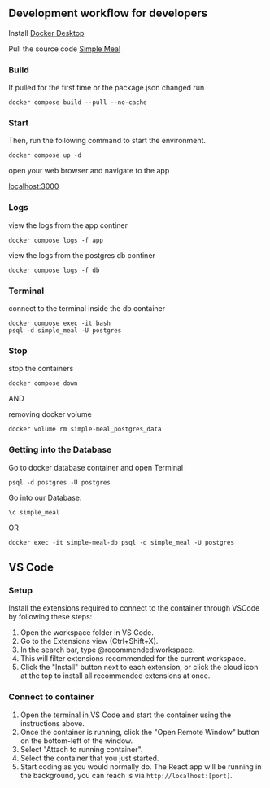 ## Development workflow for developers

Install [Docker Desktop](https://www.docker.com/products/docker-desktop/)

Pull the source code [Simple Meal](https://github.com/FYDP-Team1/Simple-Meal)

### Build 

If pulled for the first time or the package.json changed run

`docker compose build --pull --no-cache`

### Start

Then, run the following command to start the environment.

`docker compose up -d`

open your web browser and navigate to the app

[localhost:3000](http://localhost:3000)


### Logs

view the logs from the app continer

`docker compose logs -f app`

view the logs from the postgres db continer

`docker compose logs -f db`

### Terminal

connect to the terminal inside the db container

```
docker compose exec -it bash
psql -d simple_meal -U postgres
```

### Stop

stop the containers

`docker compose down`

AND 

removing docker volume

`docker volume rm simple-meal_postgres_data`

### Getting into the Database

Go to docker database container and open Terminal

`psql -d postgres -U postgres`

Go into our Database:

`\c simple_meal`

OR

`docker exec -it simple-meal-db psql -d simple_meal -U postgres`

## VS Code

### Setup

Install the extensions required to connect to the container through VSCode by following these steps:

1. Open the workspace folder in VS Code.
2. Go to the Extensions view (Ctrl+Shift+X).
3. In the search bar, type @recommended:workspace.
4. This will filter extensions recommended for the current workspace.
5. Click the "Install" button next to each extension, or click the cloud icon at the top to install all recommended extensions at once.

### Connect to container

1. Open the terminal in VS Code and start the container using the instructions above.
2. Once the container is running, click the "Open Remote Window" button on the bottom-left of the window.
3. Select "Attach to running container".
4. Select the container that you just started.
5. Start coding as you would normally do. The React app will be running in the background, you can reach is via `http://localhost:[port]`.
